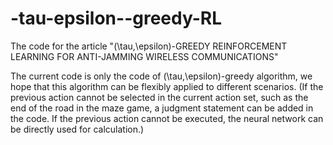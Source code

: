 # -tau-epsilon--greedy-RL
The code for the article "(\tau,\epsilon)-GREEDY REINFORCEMENT LEARNING FOR ANTI-JAMMING WIRELESS COMMUNICATIONS"

The current code is only the code of (\tau,\epsilon)-greedy algorithm, we hope that this algorithm can be flexibly applied to different scenarios. (If the previous action cannot be selected in the current action set, such as the end of the road in the maze game, a judgment statement can be added in the code. If the previous action cannot be executed, the neural network can be directly used for calculation.)

